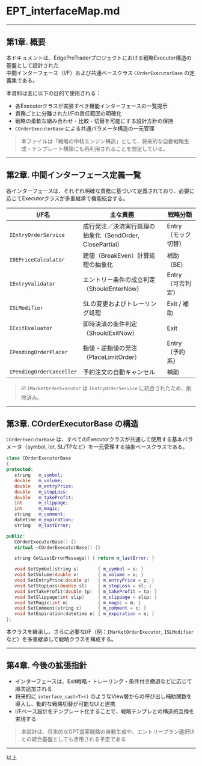 # EPT_interfaceMap.md

---

## 第1章. 概要

本ドキュメントは、EdgeProTraderプロジェクトにおける戦略Executor構造の基盤として設計された  
中間インターフェース（I/F）および共通ベースクラス `COrderExecutorBase` の定義集である。

本資料は主に以下の目的で使用される：

- 各Executorクラスが実装すべき機能インターフェースの一覧提示
- 責務ごとに分離されたI/Fの責任範囲の明確化
- 戦略の柔軟な組み合わせ・比較・切替を可能にする設計方針の保持
- `COrderExecutorBase` による共通パラメータ構造の一元管理

> 本ファイルは「戦略の中核エンジン構造」として、将来的な自動戦略生成・テンプレート構築にも再利用されることを想定している。

---

## 第2章. 中間インターフェース定義一覧

各インターフェースは、それぞれ明確な責務に基づいて定義されており、必要に応じてExecutorクラスが多重継承で機能統合する。

| I/F名                        | 主な責務                                      | 戦略分類           |
|------------------------------|-----------------------------------------------|--------------------|
| `IEntryOrderService`         | 成行発注／決済実行処理の抽象化（SendOrder, ClosePartial） | Entry（モック切替）|
| `IBEPriceCalculator`         | 建値（BreakEven）計算処理の抽象化              | 補助（BE）        |
| `IEntryValidator`            | エントリー条件の成立判定（ShouldEnterNow）      | Entry（可否判定） |
| `ISLModifier`                | SLの変更およびトレーリング処理                | Exit / 補助       |
| `IExitEvaluator`             | 即時決済の条件判定（ShouldExitNow）           | Exit              |
| `IPendingOrderPlacer`        | 指値・逆指値の発注（PlaceLimitOrder）         | Entry（予約系）   |
| `IPendingOrderCanceller`     | 予約注文の自動キャンセル                     | 補助              |

> ☑️ `IMarketOrderExecutor` は `IEntryOrderService` に統合されたため、削除済み。

---

## 第3章. COrderExecutorBase の構造

`COrderExecutorBase` は、すべてのExecutorクラスが共通して使用する基本パラメータ（symbol, lot, SL/TPなど）を一元管理する抽象ベースクラスである。

```cpp
class COrderExecutorBase
{
protected:
   string   m_symbol;
   double   m_volume;
   double   m_entryPrice;
   double   m_stopLoss;
   double   m_takeProfit;
   int      m_slippage;
   int      m_magic;
   string   m_comment;
   datetime m_expiration;
   string   m_lastError;

public:
   COrderExecutorBase() {}
   virtual ~COrderExecutorBase() {}

   string GetLastErrorMessage() { return m_lastError; }

   void SetSymbol(string s)       { m_symbol = s; }
   void SetVolume(double v)       { m_volume = v; }
   void SetEntryPrice(double p)   { m_entryPrice = p; }
   void SetStopLoss(double sl)    { m_stopLoss = sl; }
   void SetTakeProfit(double tp)  { m_takeProfit = tp; }
   void SetSlippage(int slip)     { m_slippage = slip; }
   void SetMagic(int m)           { m_magic = m; }
   void SetComment(string c)      { m_comment = c; }
   void SetExpiration(datetime e) { m_expiration = e; }
};
```

本クラスを継承し、さらに必要なI/F（例：`IMarketOrderExecutor`, `ISLModifier` など）を多重継承して戦略クラスを構成する。

---

## 第4章. 今後の拡張指針

- インターフェースは、Exit戦略・トレーリング・条件付き撤退などに応じて順次追加される
- 将来的に `interface_cast<T>()` のようなView層からの呼び出し補助関数を導入し、動的な戦略切替が可能なUIと連携
- I/Fベース設計をテンプレート化することで、戦略テンプレとの構造的互換を実現する

> 本設計は、将来的なGPT提案戦略の自動生成や、エントリープラン選択UIとの統合基盤としても活用される予定である

---

以上
